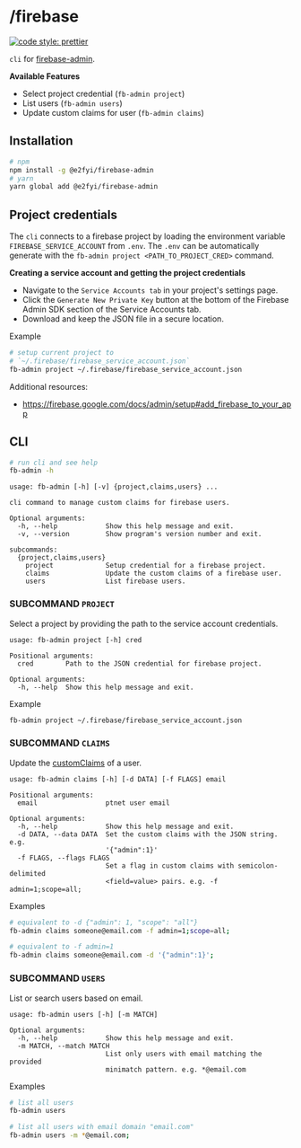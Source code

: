 /firebase
===
[![code style: prettier](https://img.shields.io/badge/code_style-prettier-ff69b4.svg?style=flat-square)](https://github.com/prettier/prettier)

`cli` for [firebase-admin](https://www.npmjs.com/package/firebase-admin).

**Available Features**  
- Select project credential (`fb-admin project`)
- List users (`fb-admin users`)
- Update custom claims for user (`fb-admin claims`)

## Installation
```bash
# npm
npm install -g @e2fyi/firebase-admin
# yarn
yarn global add @e2fyi/firebase-admin
```

## Project credentials
The `cli` connects to a firebase project by loading the environment variable `FIREBASE_SERVICE_ACCOUNT` from `.env`. The `.env` can be automatically generate with the `fb-admin project <PATH_TO_PROJECT_CRED>` command.

**Creating a service account and getting the project credentials**
- Navigate to the `Service Accounts tab` in your project's settings page.
- Click the `Generate New Private Key` button at the bottom of the Firebase Admin SDK section of the Service Accounts tab.
- Download and keep the JSON file in a secure location.

Example
```bash
# setup current project to
# `~/.firebase/firebase_service_account.json`
fb-admin project ~/.firebase/firebase_service_account.json
```

Additional resources:
- https://firebase.google.com/docs/admin/setup#add_firebase_to_your_app

## CLI
```bash
# run cli and see help
fb-admin -h
```
```
usage: fb-admin [-h] [-v] {project,claims,users} ...

cli command to manage custom claims for firebase users.

Optional arguments:
  -h, --help            Show this help message and exit.
  -v, --version         Show program's version number and exit.

subcommands:
  {project,claims,users}
    project             Setup credential for a firebase project.
    claims              Update the custom claims of a firebase user.
    users               List firebase users.
```

###  SUBCOMMAND `PROJECT`
Select a project by providing the path to the service account credentials.
```
usage: fb-admin project [-h] cred

Positional arguments:
  cred        Path to the JSON credential for firebase project.

Optional arguments:
  -h, --help  Show this help message and exit.
```
Example
```bash
fb-admin project ~/.firebase/firebase_service_account.json
```

### SUBCOMMAND `CLAIMS`
Update the [customClaims](https://firebase.google.com/docs/auth/admin/custom-claims) of a user.
```
usage: fb-admin claims [-h] [-d DATA] [-f FLAGS] email

Positional arguments:
  email                 ptnet user email

Optional arguments:
  -h, --help            Show this help message and exit.
  -d DATA, --data DATA  Set the custom claims with the JSON string. e.g.
                        '{"admin":1}'
  -f FLAGS, --flags FLAGS
                        Set a flag in custom claims with semicolon-delimited
                        <field=value> pairs. e.g. -f admin=1;scope=all;
```
Examples
```bash
# equivalent to -d {"admin": 1, "scope": "all"}
fb-admin claims someone@email.com -f admin=1;scope=all;
```
```bash
# equivalent to -f admin=1
fb-admin claims someone@email.com -d '{"admin":1}';
```


### SUBCOMMAND `USERS`
List or search users based on email.
```
usage: fb-admin users [-h] [-m MATCH]

Optional arguments:
  -h, --help            Show this help message and exit.
  -m MATCH, --match MATCH
                        List only users with email matching the provided
                        minimatch pattern. e.g. *@email.com
```
Examples
```bash
# list all users
fb-admin users
```
```bash
# list all users with email domain "email.com"
fb-admin users -m *@email.com;
```
